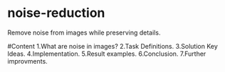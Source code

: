 # noise-reduction
Remove noise from images while preserving details.

#Content
1.What are noise in images?
2.Task Definitions.
3.Solution Key Ideas.
4.Implementation.
5.Result examples.
6.Conclusion.
7.Further improvments.
